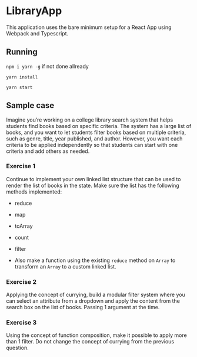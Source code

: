 # LibraryApp

This application uses the bare minimum setup for a React App using Webpack and Typescript. 

## Running 

`npm i yarn -g` if not done allready

`yarn install`

`yarn start`

## Sample case

Imagine you’re working on a college library search system that helps students find books based on specific criteria. The system has a large list of books, and you want to let students filter books based on multiple criteria, such as genre, title, year published, and author.
However, you want each criteria to be applied independently so that students can start with one criteria and add others as needed. 

### Exercise 1 
Continue to implement your own linked list structure that can be used to render
the list of books in the state. 
Make sure the list has the following methods implemented: 
- reduce 
- map 
- toArray
- count
- filter

- Also make a function using the existing `reduce` method on `Array` to transform an `Array`
    to a custom linked list. 

### Exercise 2
Applying the concept of currying, build a modular filter system where you can select 
an attribute from a dropdown and apply the content from the search box on the list of 
books. Passing 1 argument at the time. 

### Exercise 3
Using the concept of function composition, make it possible to apply more than 1 filter. 
Do not change the concept of currying from the previous question. 

